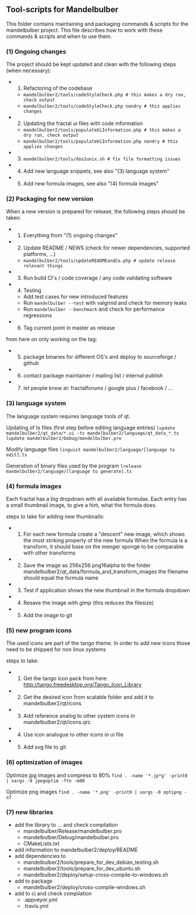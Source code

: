 ## Tool-scripts for Mandelbulber
This folder contains maintaining and packaging commands & scripts for the mandelbulber project.
This file describes how to work with these commands & scripts and when to use them.

### (1) Ongoing changes
The project should be kept updated and clean with the following steps (when necessary):
- 1. Refactoring of the codebase
  - `mandelbulber2/tools/codeStyleCheck.php # this makes a dry run, check output`
  - `mandelbulber2/tools/codeStyleCheck.php nondry # this applies changes`
- 2. Updating the fractal ui files with code information
  - `mandelbulber2/tools/populateUiInformation.php # this makes a dry run, check output`
  - `mandelbulber2/tools/populateUiInformation.php nondry # this applies changes`
- 3. `mandelbulber2/tools/dos2unix.sh # fix file formatting issues`
- 4. Add new language snippets, see also "(3) language system"
- 5. Add new formula images, see also "(4) formula images"

### (2) Packaging for new version
When a new version is prepared for release, the following steps should be taken:
- 1. Everything from "(1) ongoing changes"
- 2. Update README / NEWS (check for newer dependencies, supported platforms, ...)
  - `mandelbulber2/tools/updateREADMEandCo.php # update release relevant things`
- 3. Run build CI's / code coverage / any code validating software
- 4. Testing
  - Add test cases for new introduced features
  - Run `mandelbulber --test` with valgrind and check for memory leaks
  - Run `mandelbulber --benchmark` and check for performance regressions 
- 6. Tag current point in master as release

from here on only working on the tag:
- 5. package binaries for different OS's and deploy to sourceforge / github
- 6. contact package maintainer / mailing list / internal publish
- 7. let people know at: fractalforums / google plus / facebook / ...

### (3) language system
The language system requires language tools of qt.

Updating of ts files (first step before editing language entries)
`lupdate mandelbulber2/qt_data/*.ui -ts mandelbulber2/language/qt_data_*.ts`
`lupdate mandelbulber2/Debug/mandelbulber.pro`

Modify language files
`linguist mandelbulber2/language/[language to edit].ts`

Generation of binary files used by the program
`lrelease mandelbulber2/language/[language to generate].ts`

### (4) formula images
Each fractal has a big dropdown with all available formulas.
Each entry has a small thumbnail image, to give a hint, what the formula does.

steps to take for adding new thumbnails:
- 1. For each new formula create a "descent" new image, which shows the most striking property of the new formula
  When the formula is a transform, it should base on the menger sponge to be comparable with other transforms
- 2. Save the image as 256x256 png16alpha to the folder mandelbulber2/qt_data/formula_and_transform_images
  the filename should equal the formula name
- 3. Test if application shows the new thumbnail in the formula dropdown
- 4. Resave the image with gimp (this reduces the filesize)
- 5. Add the image to git

### (5) new program icons
The used icons are part of the tango theme.
In order to add new icons those need to be shipped for non linux systems

steps to take:
- 1. Get the tango icon pack from here: http://tango.freedesktop.org/Tango_Icon_Library
- 2. Get the desired icon from scalable folder and add it to mandelbulber2/qt/icons
- 3. Add reference analog to other system icons in mandelbulber2/qt/icons.qrc
- 4. Use icon analogue to other icons in ui file
- 5. Add svg file to git

### (6) optimization of images ###
Optimize jpg images and compress to 80%
`find . -name '*.jp*g' -print0 | xargs -0 jpegoptim -ftn -m80`

Optimize png images
`find . -name '*.png' -print0 | xargs -0 optipng -o7`

### (7) new libraries ###
- add the library to ... and check compilation
  - mandelbulber/Release/mandelbulber.pro 
  - mandelbulber/Debug/mandelbulber.pro
  - CMakeLists.txt
- add information to mandelbulber2/deploy/README
- add dependencies to
  - mandelbulber2/tools/prepare_for_dev_debian_testing.sh
  - mandelbulber2/tools/prepare_for_dev_ubuntu.sh
  - mandelbulber2/deploy/setup-cross-compile-to-windows.sh
- add to package
  - mandelbulber2/deploy/cross-compile-windows.sh
- add to ci and check compilation
  - .appveyor.yml
  - .travis.yml
